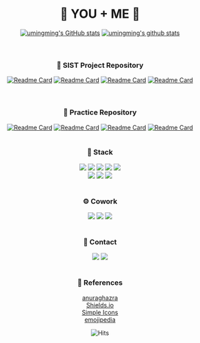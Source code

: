 <div align="center" width="1500px">


# 🌱 YOU + ME 🌱
  
[![umingming's GitHub stats](https://github-readme-stats.vercel.app/api?username=umingming&show_icons=true&theme=vue&hide=stars)](https://github.com/umingming)
[![umingming's github stats](https://github-readme-stats.vercel.app/api/top-langs/?username=umingming&show_icons=true&hide_border=true&title_color=28394A&icon_color=5FC397&layout=compact)](https://github.com/umingming)  
</br></br>  
  
### 📍 SIST Project Repository
[![Readme Card](https://github-readme-stats.vercel.app/api/pin/?username=umingming&repo=Goguma&theme=vue&cache_seconds=1800)](https://github.com/umingming/Goguma)
[![Readme Card](https://github-readme-stats.vercel.app/api/pin/?username=umingming&repo=DragonLand&theme=vue&cache_seconds=1800)](https://github.com/umingming/DragonLand)
[![Readme Card](https://github-readme-stats.vercel.app/api/pin/?username=umingming&repo=DragonCenter&theme=vue&cache_seconds=1800)](https://github.com/umingming/DragonCenter) 
[![Readme Card](https://github-readme-stats.vercel.app/api/pin/?username=umingming&repo=DeepRoot&theme=vue&cache_seconds=1800)](https://github.com/umingming/DeepRoot)  
</br></br>

### 📌 Practice Repository
[![Readme Card](https://github-readme-stats.vercel.app/api/pin/?username=umingming&repo=JavaTest&theme=vue&cache_seconds=1800)](https://github.com/umingming/JavaTest)
[![Readme Card](https://github-readme-stats.vercel.app/api/pin/?username=umingming&repo=SqlTest&theme=vue&cache_seconds=1800)](https://github.com/umingming/SqlTest)
[![Readme Card](https://github-readme-stats.vercel.app/api/pin/?username=umingming&repo=ClientTest&theme=vue&cache_seconds=1800)](https://github.com/umingming/ClientTest)
[![Readme Card](https://github-readme-stats.vercel.app/api/pin/?username=umingming&repo=Spring&theme=vue&cache_seconds=1800)](https://github.com/umingming/Spring)
</br></br>

### 🔨 Stack
<img src="https://img.shields.io/badge/Java-007396?style=flat-square&logo=Java&logoColor=white">
<img src="https://img.shields.io/badge/Oracle-F80000?style=flat-square&logo=Oracle&logoColor=white">
<img src="https://img.shields.io/badge/HTML5-E34F26?style=flat-square&logo=HTML5&logoColor=white">
<img src="https://img.shields.io/badge/CSS3-1572B6?style=flat-square&logo=CSS3&logoColor=white">
<img src="https://img.shields.io/badge/JavaScript-F7DF1E?style=flat-square&logo=JavaScript&logoColor=black">
<br>
<img src="https://img.shields.io/badge/Bootstrap-7952B3?style=flat-square&logo=Bootstrap&logoColor=white">
<img src="https://img.shields.io/badge/jQuery-0769AD?style=flat-square&logo=jQuery&logoColor=white">
<img src="https://img.shields.io/badge/Spring-6DB33F?style=flat-square&logo=Spring&logoColor=white">
</br></br>

### ⚙️ Cowork
<img src="https://img.shields.io/badge/GitHub-181717?style=flat-square&logo=GitHub&logoColor=white">
<img src="https://img.shields.io/badge/Notion-000000?style=flat-square&logo=Notion&logoColor=white">
<img src="https://img.shields.io/badge/Teams-6264A7?style=flat-square&logo=MicrosoftTeams&logoColor=white">
</br></br>
  
### 🔔 Contact
<a href="mailto:u_0112@naver.com" target="_blank"><img src="https://img.shields.io/badge/Gmail-EA4335?style=flat-square&logo=Gmail&logoColor=white"></a>
<a href="http://umingming.github.io/portfolio" target="_blank"><img src="https://img.shields.io/badge/Portfolio-181717?style=flat-square&logo=GitHub&logoColor=white"></a>
</br></br>

### 🔎 References   
[anuraghazra](https://github.com/anuraghazra/github-readme-stats)   
[Shields.io](https://shields.io/)   
[Simple Icons](https://simpleicons.org/)   
[emojipedia](https://emojipedia.org/)

![Hits](https://hits.seeyoufarm.com/api/count/incr/badge.svg?url=https%3A%2F%2Fgithub.com%2Fumingming&count_bg=%2328394A&title_bg=%2328394A&icon=&icon_color=%23E7E7E7&title=%E2%9C%A8&edge_flat=false)

</div>


<!--
**kimdeagle/kimdeagle** is a ✨ _special_ ✨ repository because its `README.md` (this file) appears on your GitHub profile.

Here are some ideas to get you started:

- 🔭 I’m currently working on ...
- 🌱 I’m currently learning ...
- 👯 I’m looking to collaborate on ...
- 🤔 I’m looking for help with ...
- 💬 Ask me about ...
- 📫 How to reach me: ...
- 😄 Pronouns: ...
- ⚡ Fun fact: ...
-->


